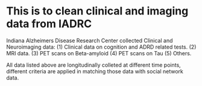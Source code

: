 # This is to clean clinical and imaging data from IADRC
Indiana Alzheimers Disease Research Center collected Clinical and Neuroimaging data: (1) Clinical data on cognition and ADRD related tests. (2) MRI data. (3) PET scans on Beta-amyloid (4) PET scans on Tau (5) Others.

All data listed above are longitudinally colleted at different time points, different criteria are applied in matching those data with social network data.

